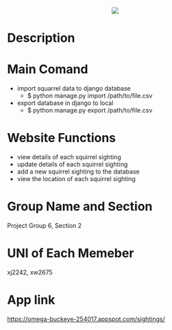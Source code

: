 <div align="center">
  <img src="https://media.npr.org/assets/img/2017/04/25/istock-115796521-fcf434f36d3d0865301cdcb9c996cfd80578ca99-s1300-c85.jpg"><br>
</div>



# Description

# Main Comand
- import squarrel data to django database
  - $ python manage.py import /path/to/file.csv 
- export database in django to local 
  - $ python manage.py export /path/to/file.csv
# Website Functions
- view details of each squirrel sighting
- update details of each squirrel sighting
- add a new squirrel sighting to the database
- view the location of each squirrel sighting
# Group Name and Section
Project Group 6, Section 2
# UNI of Each Memeber
xj2242, xw2675
# App link
https://omega-buckeye-254017.appspot.com/sightings/

